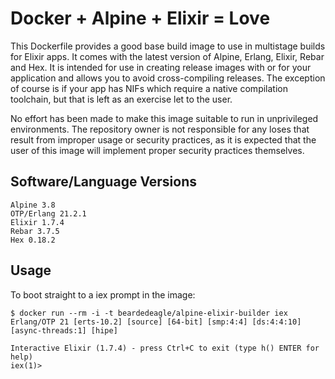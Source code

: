 # Docker + Alpine + Elixir = Love

This Dockerfile provides a good base build image to use in multistage builds for Elixir apps. It comes with the latest version of Alpine, Erlang, Elixir, Rebar and Hex. It is intended for use in creating release images with or for your application and allows you to avoid cross-compiling releases. The exception of course is if your app has NIFs which require a native compilation toolchain, but that is left as an exercise let to the user.

No effort has been made to make this image suitable to run in unprivileged environments. The repository owner is not responsible for any loses that result from improper usage or security practices, as it is expected that the user of this image will implement proper security practices themselves.

## Software/Language Versions

```shell
Alpine 3.8
OTP/Erlang 21.2.1
Elixir 1.7.4
Rebar 3.7.5
Hex 0.18.2
```

## Usage

To boot straight to a iex prompt in the image:

```shell
$ docker run --rm -i -t beardedeagle/alpine-elixir-builder iex
Erlang/OTP 21 [erts-10.2] [source] [64-bit] [smp:4:4] [ds:4:4:10] [async-threads:1] [hipe]

Interactive Elixir (1.7.4) - press Ctrl+C to exit (type h() ENTER for help)
iex(1)>
```
